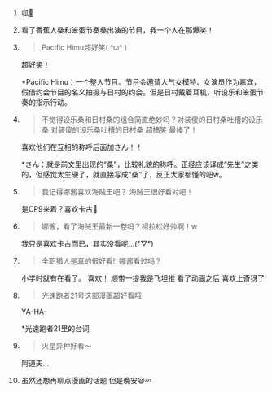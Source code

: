1. 呱🐸

2. 看了香蕉人桑和笨蛋节奏桑出演的节目，我一个人在那爆笑！

3. > Pacific Himu超好笑( ^ω^ )

   超好笑！

   *Pacific Himu：一个整人节目。节目会邀请人气女模特、女演员作为嘉宾，假借约会节目的名义拍摄与日村的约会。但是日村戴着耳机，听设乐和笨蛋节奏的指示行动。

4. > 不觉得设乐桑和日村桑的组合简直绝妙吗？对装傻的日村桑吐槽的设乐桑 对装傻的设乐桑吐槽的日村桑 超搞笑 最棒了！

   喜欢他们在互相的称呼后面加さん！！

   *さん：就是前文里出现的“桑”，比较礼貌的称呼。正经应该译成“先生”之类的，但感觉太生硬了，就直接写成“桑”了，反正大家都懂的吧w。

5. > 我记得娜酱喜欢海贼王吧？ 海贼王很好看对吧！

   是CP9来着？喜欢卡古💓

6. > 娜酱，看了海贼王最新一卷吗？柯拉松好帅啊！w

   我只是喜欢卡古而已，其实没看呢…(°▽°)

7. > 全职猎人是真的很好看‼︎ 娜酱看过吗？

   小学时就有在看了。 喜欢！ 顺带一提我是飞坦推 看了动画之后 喜欢上奇犽了

8. > 光速跑者21号这部漫画超好看哦

   YA-HA-

   *光速跑者21里的台词

9. > 火星异种好看〜

   阿道夫…

10. 虽然还想再聊点漫画的话题 但是晚安😃💤